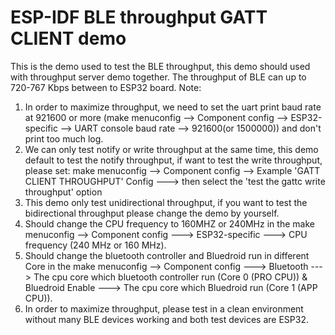ESP-IDF BLE throughput GATT CLIENT demo
========================

This is the demo used to test the BLE throughput, this demo should used with throughput server demo together. 
The throughput of BLE can up to 720-767 Kbps between to ESP32 board.
Note: 
1. In order to maximize throughput, we need to set the uart print baud rate at 921600 or more (make menuconfig --> Component config --> ESP32-specific --> UART console baud rate --> 921600(or 1500000)) and don't print too much log.
2. We can only test notify or write throughput at the same time, this demo default to test the notify throughput, if want to test the write throughput, 
please set: make menuconfig --> Component config --> Example 'GATT CLIENT THROUGHPUT' Config  ---> then select the 'test the gattc write throughput' option
3. This demo only test unidirectional throughput, if you want to test the bidirectional throughput please change the demo by yourself.
4. Should change the CPU frequency to 160MHZ or 240MHz in the make menuconfig --> Component config  ---> ESP32-specific  ---> CPU frequency (240 MHz or 160 MHz).
5. Should change the bluetooth controller and Bluedroid run in different Core in the make menuconfig --> Component config  ---> Bluetooth  ---> The cpu core which bluetooth controller run (Core 0 (PRO CPU))   & Bluedroid Enable  ---> The cpu core which Bluedroid run (Core 1 (APP CPU)).
6. In order to maximize throughput, please test in a clean environment without many BLE devices working and both test devices are ESP32.
